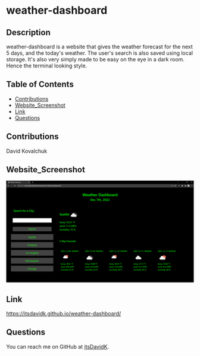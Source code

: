 # weather-dashboard
## Description
weather-dashboard is a website that gives the weather forecast for the next 5 days, and the today's weather. The user's search is also saved using local storage. It's also very simply made to be easy on the eye in a dark room. Hence the terminal looking style.
## Table of Contents
- [Contributions](#contributions) 
- [Website_Screenshot](#website_screenshot)
- [Link](#link)
- [Questions](#questions) 
## Contributions

David Kovalchuk

## Website_Screenshot
<img src="assets/screenshots/screenshot.png">

## Link
https://itsdavidk.github.io/weather-dashboard/
## Questions
You can reach me on GitHub at [itsDavidK](https://github.com/itsDavidK).
